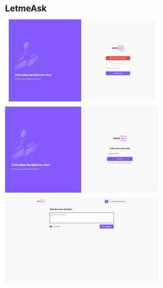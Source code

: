 # LetmeAsk

<p align="center">
   <img width="480" src="src/assets/images/room1.png">  
</p>

<p align="center">
   <img src="src/assets/images/room2.png">  
</p>

<p align="center">
   <img src="src/assets/images/room3.png">  
</p>
